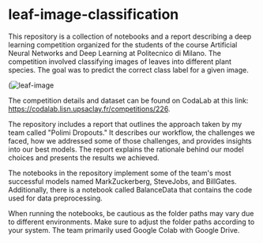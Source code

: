 # leaf-image-classification

This repository is a collection of notebooks and a report describing a deep learning competition organized for the students of the course Artificial Neural Networks and Deep Learning at Politecnico di Milano. The competition involved classifying images of leaves into different plant species. The goal was to predict the correct class label for a given image.

(![leaf-image](https://github.com/danimanfre/leaf-image-classification/assets/60256100/40fdd3cf-98f6-4696-8cc2-5db2274cf8c2)


The competition details and dataset can be found on CodaLab at this link: https://codalab.lisn.upsaclay.fr/competitions/226.

The repository includes a report that outlines the approach taken by my team called "Polimi Dropouts." It describes our workflow, the challenges we faced, how we addressed some of those challenges, and provides insights into our best models. The report explains the rationale behind our model choices and presents the results we achieved.

The notebooks in the repository implement some of the team's most successful models named MarkZuckerberg, SteveJobs, and BillGates. Additionally, there is a notebook called BalanceData that contains the code used for data preprocessing.

When running the notebooks, be cautious as the folder paths may vary due to different environments. Make sure to adjust the folder paths according to your system. The team primarily used Google Colab with Google Drive.
